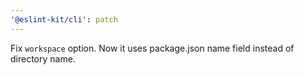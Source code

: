 ```yaml
---
'@eslint-kit/cli': patch
---
```


Fix `workspace` option. Now it uses package.json name field instead of directory name.
